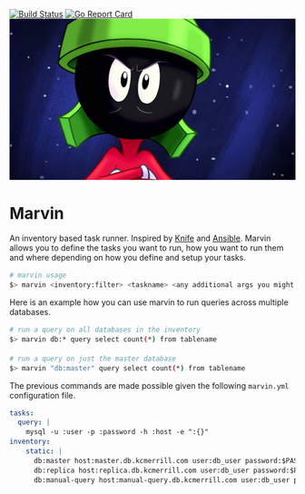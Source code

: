 [![Build Status](https://travis-ci.org/kcmerrill/marvin.svg?branch=master)](https://travis-ci.org/kcmerrill/marvin) [![Go Report Card](https://goreportcard.com/badge/github.com/kcmerrill/marvin)](https://goreportcard.com/report/github.com/kcmerrill/marvin)
![marvin](assets/marvin.jpg "marvin")

# Marvin

An inventory based task runner. Inspired by [Knife](https://docs.chef.io/knife.html) and [Ansible](https://www.ansible.com/). Marvin allows you to define the tasks you want to run, how you want to run them and where depending on how you define and setup your tasks.

```bash
# marvin usage
$> marvin <inventory:filter> <taskname> <any additional args you might want to use>
```

Here is an example how you can use marvin to run queries across multiple databases.

```bash
# run a query on all databases in the inventory
$> marvin db:* query select count(*) from tablename

# run a query on just the master database
$> marvin "db:master" query select count(*) from tablename
```
The previous commands are made possible given the following `marvin.yml` configuration file.

```yaml
tasks:
  query: |
    mysql -u :user -p :password -h :host -e ":{}"
inventory:
    static: |
      db:master host:master.db.kcmerrill.com user:db_user password:$PASSWORD 
      db:replica host:replica.db.kcmerrill.com user:db_user password:$PASSWORD
      db:manual-query host:manual-query.db.kcmerrill.com user:db_user password:$PASSWORD
```